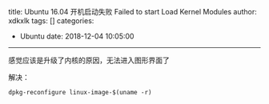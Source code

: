 title: Ubuntu 16.04 开机启动失败 Failed to start Load Kernel Modules
author: xdkxlk
tags: []
categories:
  - Ubuntu
date: 2018-12-04 10:05:00
---
感觉应该是升级了内核的原因，无法进入图形界面了  

解决：

```shell
dpkg-reconfigure linux-image-$(uname -r)
```